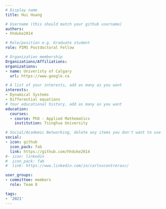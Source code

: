 ```yaml
---
# Display name
title: Hui Huang

# Username (this should match your github username)
authors:
- hhduke2014

# Role/position e.g. Graduate student
role: PIMS Postdoctoral Fellow

# Organization membership
Organizations/Affiliations:
organizations:
- name: Univeristy of Calgary
  url: https://www.google.ca

# A list of your interests, add as many as you want
interests:
- Dynamical Systems
- Differential equations
# Your educational history, add as many as you want
education:
  courses:
  - course: PhD - Applied Mathematics
    institution: Tsinghua University

# Social/Academic Networking, delete any items you don't want to use
social:
- icon: github
  icon_pack: fab
  link: https://github.com/hhduke2014
#- icon: linkedin
#  icon_pack: fab
#  link: https://www.linkedin.com/in/carloscontrerasc/

user_groups:
- committee: members
  role: Team 8

tags:
- '2021'
---
```


